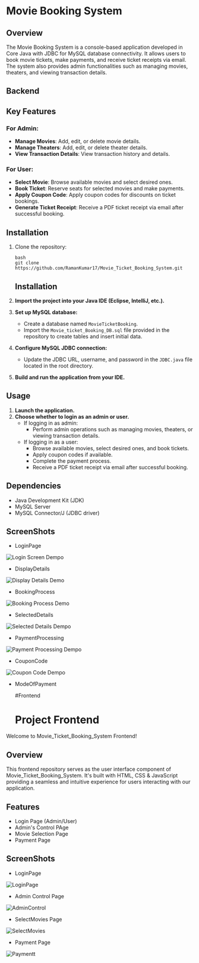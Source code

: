 
# Movie Booking System

## Overview

The Movie Booking System is a console-based application developed in Core Java with JDBC for MySQL database connectivity. It allows users to book movie tickets, make payments, and receive ticket receipts via email. The system also provides admin functionalities such as managing movies, theaters, and viewing transaction details.
## Backend

## Key Features

### For Admin:

- **Manage Movies**: Add, edit, or delete movie details.
- **Manage Theaters**: Add, edit, or delete theater details.
- **View Transaction Details**: View transaction history and details.

### For User:

- **Select Movie**: Browse available movies and select desired ones.
- **Book Ticket**: Reserve seats for selected movies and make payments.
- **Apply Coupon Code**: Apply coupon codes for discounts on ticket bookings.
- **Generate Ticket Receipt**: Receive a PDF ticket receipt via email after successful booking.

## Installation

1. Clone the repository:
   ```
   bash
   git clone https://github.com/RamanKumar17/Movie_Ticket_Booking_System.git
   ```
   ## Installation
   
1. **Import the project into your Java IDE (Eclipse, IntelliJ, etc.).**
2. **Set up MySQL database:**
   - Create a database named `MovieTicketBooking`.
   - Import the `Movie_ticket_Booking_DB.sql` file provided in the repository to create tables and insert initial data.
3. **Configure MySQL JDBC connection:**
   - Update the JDBC URL, username, and password in the `JDBC.java` file located in the root directory.
4. **Build and run the application from your IDE.**

## Usage

1. **Launch the application.**
2. **Choose whether to login as an admin or user.**
   - If logging in as admin:
     - Perform admin operations such as managing movies, theaters, or viewing transaction details.
   - If logging in as a user:
     - Browse available movies, select desired ones, and book tickets.
     - Apply coupon codes if available.
     - Complete the payment process.
     - Receive a PDF ticket receipt via email after successful booking.

## Dependencies

- Java Development Kit (JDK)
- MySQL Server
- MySQL Connector/J (JDBC driver)

## ScreenShots 

- LoginPage
  
![Login Screen Dempo](Screenshots/loginPage.png)

- DisplayDetails
  
![Display Details Demo](Screenshots/DisplayDetails.png)

- BookingProcess
  
![Booking Process Demo](Screenshots/BookingProcess.png)

- SelectedDetails
  
![Selected Details Dempo](Screenshots/SelectedDetails.png)

- PaymentProcessing
  
![Payment Processing Dempo](Screenshots/PaymentProcessing.png)

- CouponCode
  
![Coupon Code Dempo](Screenshots/CouponCode.png)

- ModeOfPayment

  #Frontend

  # Project Frontend

Welcome to Movie_Ticket_Booking_System Frontend!

## Overview

This frontend repository serves as the user interface component of Movie_Ticket_Booking_System. It's built with HTML, CSS & JavaScript providing a seamless and intuitive experience for users interacting with our application.

## Features

- Login Page (Admin/User)
- Admin's Control PAge
- Movie Selection Page
- Payment Page

## ScreenShots

- LoginPage
  
![LoginPage](Screenshots/inndex.png)

- Admin Control Page
  
![AdminControl](Screenshots/AdminControl.png)

- SelectMovies Page
  
![SelectMovies](Screenshots/SelectMovies.png)

- Payment Page
  
![Paymentt](Screenshots/Paymentt.png)
